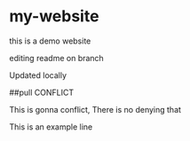 # my-website

this is  a demo website


editing readme on branch

Updated locally

##pull CONFLICT


This is gonna conflict, 
There is no denying that


This is an example line